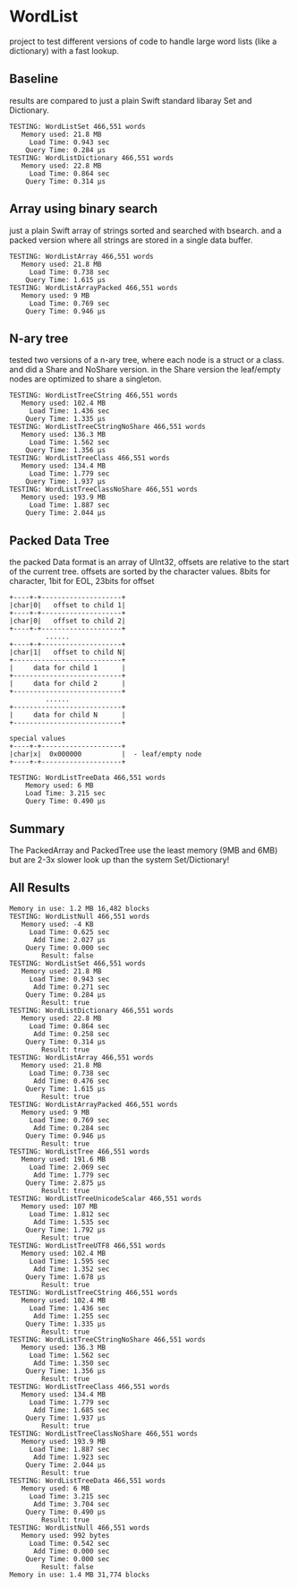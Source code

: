 #  WordList

project to test different versions of code to handle large word lists (like a dictionary) with a fast lookup.

## Baseline
results are compared to just a plain Swift standard libaray Set and Dictionary.  

```
TESTING: WordListSet 466,551 words
   Memory used: 21.8 MB
     Load Time: 0.943 sec
    Query Time: 0.284 μs
TESTING: WordListDictionary 466,551 words
   Memory used: 22.8 MB
     Load Time: 0.864 sec
    Query Time: 0.314 μs
```

## Array using binary search
just a plain Swift array of strings sorted and searched with bsearch.  and a packed version where all strings are stored in a single data buffer.

```
TESTING: WordListArray 466,551 words
   Memory used: 21.8 MB
     Load Time: 0.738 sec
    Query Time: 1.615 μs
TESTING: WordListArrayPacked 466,551 words
   Memory used: 9 MB
     Load Time: 0.769 sec
    Query Time: 0.946 μs
```

## N-ary tree
tested two versions of a n-ary tree, where each node is a struct or a class.
and did a Share and NoShare version.  in the Share version the leaf/empty nodes are optimized to share a singleton.

```
TESTING: WordListTreeCString 466,551 words
   Memory used: 102.4 MB
     Load Time: 1.436 sec
    Query Time: 1.335 μs
TESTING: WordListTreeCStringNoShare 466,551 words
   Memory used: 136.3 MB
     Load Time: 1.562 sec
    Query Time: 1.356 μs
TESTING: WordListTreeClass 466,551 words
   Memory used: 134.4 MB
     Load Time: 1.779 sec
    Query Time: 1.937 μs
TESTING: WordListTreeClassNoShare 466,551 words
   Memory used: 193.9 MB
     Load Time: 1.887 sec
    Query Time: 2.044 μs
```

## Packed Data Tree

the packed Data format is an array of UInt32, offsets are relative to the start of the current tree. offsets are sorted by the character values. 8bits for character, 1bit for EOL, 23bits for offset

```
+----+-+--------------------+
|char|0|   offset to child 1|
+----+-+--------------------+
|char|0|   offset to child 2|
+----+-+--------------------+
         ......
+----+-+--------------------+
|char|1|   offset to child N|
+---------------------------+
|     data for child 1      |
+---------------------------+
|     data for child 2      |
+---------------------------+
         ......
+---------------------------+
|     data for child N      |
+---------------------------+

special values
+----+-+--------------------+
|char|x|  0x000000          |  - leaf/empty node
+----+-+--------------------+
```

```
TESTING: WordListTreeData 466,551 words
    Memory used: 6 MB
    Load Time: 3.215 sec
    Query Time: 0.490 μs
```

## Summary
The PackedArray and PackedTree use the least memory (9MB and 6MB) but are 2-3x slower look up than the system Set/Dictionary! 


## All Results
```
Memory in use: 1.2 MB 16,482 blocks
TESTING: WordListNull 466,551 words
   Memory used: -4 KB
     Load Time: 0.625 sec
      Add Time: 2.027 μs
    Query Time: 0.000 sec
        Result: false
TESTING: WordListSet 466,551 words
   Memory used: 21.8 MB
     Load Time: 0.943 sec
      Add Time: 0.271 sec
    Query Time: 0.284 μs
        Result: true
TESTING: WordListDictionary 466,551 words
   Memory used: 22.8 MB
     Load Time: 0.864 sec
      Add Time: 0.258 sec
    Query Time: 0.314 μs
        Result: true
TESTING: WordListArray 466,551 words
   Memory used: 21.8 MB
     Load Time: 0.738 sec
      Add Time: 0.476 sec
    Query Time: 1.615 μs
        Result: true
TESTING: WordListArrayPacked 466,551 words
   Memory used: 9 MB
     Load Time: 0.769 sec
      Add Time: 0.284 sec
    Query Time: 0.946 μs
        Result: true
TESTING: WordListTree 466,551 words
   Memory used: 191.6 MB
     Load Time: 2.069 sec
      Add Time: 1.779 sec
    Query Time: 2.875 μs
        Result: true
TESTING: WordListTreeUnicodeScalar 466,551 words
   Memory used: 107 MB
     Load Time: 1.812 sec
      Add Time: 1.535 sec
    Query Time: 1.792 μs
        Result: true
TESTING: WordListTreeUTF8 466,551 words
   Memory used: 102.4 MB
     Load Time: 1.595 sec
      Add Time: 1.352 sec
    Query Time: 1.678 μs
        Result: true
TESTING: WordListTreeCString 466,551 words
   Memory used: 102.4 MB
     Load Time: 1.436 sec
      Add Time: 1.255 sec
    Query Time: 1.335 μs
        Result: true
TESTING: WordListTreeCStringNoShare 466,551 words
   Memory used: 136.3 MB
     Load Time: 1.562 sec
      Add Time: 1.350 sec
    Query Time: 1.356 μs
        Result: true
TESTING: WordListTreeClass 466,551 words
   Memory used: 134.4 MB
     Load Time: 1.779 sec
      Add Time: 1.685 sec
    Query Time: 1.937 μs
        Result: true
TESTING: WordListTreeClassNoShare 466,551 words
   Memory used: 193.9 MB
     Load Time: 1.887 sec
      Add Time: 1.923 sec
    Query Time: 2.044 μs
        Result: true
TESTING: WordListTreeData 466,551 words
   Memory used: 6 MB
     Load Time: 3.215 sec
      Add Time: 3.704 sec
    Query Time: 0.490 μs
        Result: true
TESTING: WordListNull 466,551 words
   Memory used: 992 bytes
     Load Time: 0.542 sec
      Add Time: 0.000 sec
    Query Time: 0.000 sec
        Result: false
Memory in use: 1.4 MB 31,774 blocks
```
